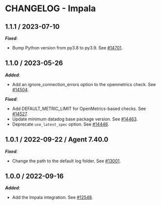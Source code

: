 # CHANGELOG - Impala

## 1.1.1 / 2023-07-10

***Fixed***:

* Bump Python version from py3.8 to py3.9. See [#14701](https://github.com/DataDog/integrations-core/pull/14701).

## 1.1.0 / 2023-05-26

***Added***: 

* Add an ignore_connection_errors option to the openmetrics check. See [#14504](https://github.com/DataDog/integrations-core/pull/14504).

***Fixed***: 

* Add DEFAULT_METRIC_LIMIT for OpenMetrics-based checks. See [#14527](https://github.com/DataDog/integrations-core/pull/14527).
* Update minimum datadog base package version. See [#14463](https://github.com/DataDog/integrations-core/pull/14463).
* Deprecate `use_latest_spec` option. See [#14446](https://github.com/DataDog/integrations-core/pull/14446).


## 1.0.1 / 2022-09-22 / Agent 7.40.0

***Fixed***: 

* Change the path to the default log folder. See [#13001](https://github.com/DataDog/integrations-core/pull/13001).


## 1.0.0 / 2022-09-16

***Added***: 

* Add the Impala integration. See [#12548](https://github.com/DataDog/integrations-core/pull/12548).


